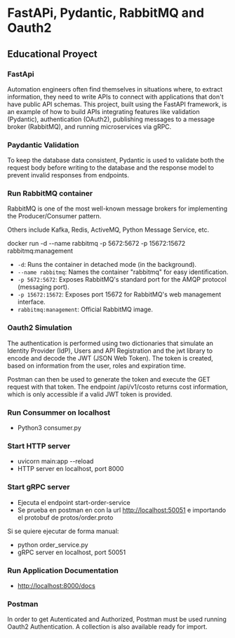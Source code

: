 # FastAPi, Pydantic, RabbitMQ and Oauth2

## Educational Proyect

### FastApi

Automation engineers often find themselves in situations where, to extract information, they need to write APIs to connect with applications that don't have public API schemas. This project, built using the FastAPI framework, is an example of how to build APIs integrating features like validation (Pydantic), authentication (OAuth2), publishing messages to a message broker (RabbitMQ), and running microservices via gRPC.

### Paydantic Validation

To keep the database data consistent, Pydantic is used to validate both the request body before writing to the database and the response model to prevent invalid responses from endpoints.

### Run RabbitMQ container  

RabbitMQ is one of the most well-known message brokers for implementing the Producer/Consumer pattern.

Others include Kafka, Redis, ActiveMQ, Python Message Service, etc.

docker run -d --name rabbitmq -p 5672:5672 -p 15672:15672 rabbitmq:management

- `-d`: Runs the container in detached mode (in the background).
- `--name rabbitmq`: Names the container "rabbitmq" for easy identification.
- `-p 5672:5672`: Exposes RabbitMQ's standard port for the AMQP protocol (messaging port).
- `-p 15672:15672`: Exposes port 15672 for RabbitMQ's web management interface.
- `rabbitmq:management`: Official RabbitMQ image.

### Oauth2 Simulation

The authentication is performed using two dictionaries that simulate an Identity Provider (IdP), Users and API Registration and the jwt library to encode and decode the JWT (JSON Web Token). The token is created, based on information from the user, roles and expiration time.

Postman can then be used to generate the token and execute the GET request with that token. The endpoint /api/v1/costo returns cost information, which is only accessible if a valid JWT token is provided.

### Run Consummer on localhost

- Python3 consumer.py

### Start HTTP server

- uvicorn main:app --reload
- HTTP server en localhost, port 8000

### Start gRPC server

- Ejecuta el endpoint start-order-service
- Se prueba en postman en con la url <http://localhost:50051> e importando el protobuf de protos/order.proto

Si se quiere ejecutar de forma manual:

- python order_service.py
- gRPC server en localhost, port 50051

### Run Application Documentation

- <http://localhost:8000/docs>

### Postman

In order to get Autenticated and Authorized, Postman must be used running Oauth2 Authentication. A collection is also available ready for import.
